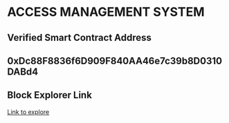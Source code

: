 # ACCESS MANAGEMENT SYSTEM

## Verified Smart Contract Address

## 0xDc88F8836f6D909F840AA46e7c39b8D0310DABd4

## Block Explorer Link

[Link to explore](https://sepolia-blockscout.lisk.com/address/0xDc88F8836f6D909F840AA46e7c39b8D0310DABd4#code)
